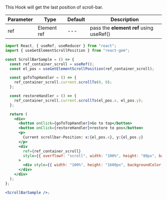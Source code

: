 This Hook will get the last position of scroll-bar.

| Parameter | Type        | Default | Description                             |
| --------- | ----------- | ------- | --------------------------------------- |
| ref       | Element ref | ---     | pass the **element ref** using useRef() |

```jsx
import React, { useRef, useReducer } from "react";
import { useGetElementScrollPosition } from "react-gem";

const ScrollBarSample = () => {
  const ref_container_scroll = useRef();
  const el_pos = useGetElementScrollPosition(ref_container_scroll);

  const goToTopHandler = () => {
    ref_container_scroll.current.scrollTo(0, 0);
  };

  const restoreHandler = () => {
    ref_container_scroll.current.scrollTo(el_pos.x, el_pos.y);
  };

  return (
    <div>
      <button onClick={goToTopHandler}>Go to top</button>
      <button onClick={restoreHandler}>restore to pos</button>
      <p>
        Current scrollbar-Position: x:{el_pos.x}, y:{el_pos.y}
      </p>
      <div
        ref={ref_container_scroll}
        style={{ overflowY: "scroll", width: "100%", height: "80px", backgroundColor: "#c5c5c5" }}
      >
        <div style={{ width: "100%", height: "1600px", backgroundColor: "#c5a5c5" }}></div>
      </div>
    </div>
  );
};

<ScrollBarSample />;
```
